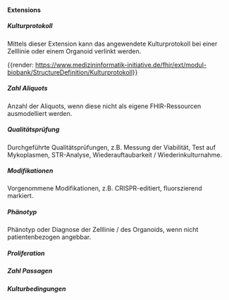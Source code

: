 #### Extensions


##### Kulturprotokoll

Mittels dieser Extension kann das angewendete Kulturprotokoll bei einer Zelllinie oder einem Organoid verlinkt werden.

{{render: https://www.medizininformatik-initiative.de/fhir/ext/modul-biobank/StructureDefinition/Kulturprotokoll}}

##### Zahl Aliquots

Anzahl der Aliquots, wenn diese nicht als eigene FHIR-Ressourcen ausmodelliert werden.

##### Qualitätsprüfung

Durchgeführte Qualitätsprüfungen, z.B. Messung der Viabilität, Test auf Mykoplasmen, STR-Analyse, Wiederauftaubarkeit / Wiederinkulturnahme.

##### Modifikationen

Vorgenommene Modifikationen, z.B. CRISPR-editiert, fluorszierend markiert.

##### Phänotyp

Phänotyp oder Diagnose der Zelllinie / des Organoids, wenn nicht patientenbezogen angebbar.

##### Proliferation

##### Zahl Passagen

##### Kulturbedingungen
